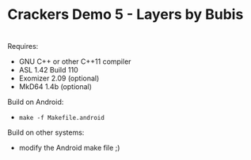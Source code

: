 #
# Crackers Demo 5 - Layers by Bubis
#

Requires:
 - GNU C++ or other C++11 compiler
 - ASL 1.42 Build 110
 - Exomizer 2.09 (optional)
 - MkD64 1.4b (optional)

Build on Android:
 - `make -f Makefile.android`

Build on other systems:
 - modify the Android make file ;)
